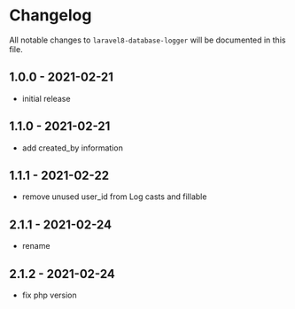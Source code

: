 # Changelog

All notable changes to `laravel8-database-logger` will be documented in this file.

## 1.0.0 - 2021-02-21

- initial release
## 1.1.0 - 2021-02-21

- add created_by information 

## 1.1.1 - 2021-02-22

- remove unused user_id from Log casts and fillable 
## 2.1.1 - 2021-02-24

- rename
## 2.1.2 - 2021-02-24

- fix php version
